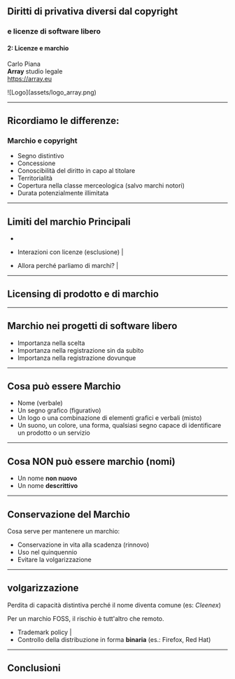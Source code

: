 ##  Diritti di privativa diversi dal copyright
### e licenze di software libero

#### 2: Licenze e marchio

Carlo Piana  
<span class="fa-red">**Array**</span> studio legale  
https://array.eu

<div class="borderless">
![Logo](assets/logo_array.png)
</div>

---

## Ricordiamo le differenze:

### Marchio e copyright

- Segno distintivo
- Concessione
- Conoscibilità del diritto in capo al titolare
- Territorialità
- Copertura nella classe merceologica (salvo marchi notori)
- Durata potenzialmente illimitata


---

## Limiti del marchio Principali

-


- Interazioni con licenze (esclusione) |
- Allora perché parliamo di marchi? |

---

## Licensing di prodotto e di marchio

---

## Marchio nei progetti di software libero

* Importanza nella scelta
* Importanza nella registrazione sin da subito
* Importanza nella registrazione dovunque

---

## Cosa può essere Marchio

* Nome (verbale)
* Un segno grafico (figurativo)
* Un logo o una combinazione di elementi grafici e verbali (misto)
* Un suono, un colore, una forma, qualsiasi segno capace di identificare un prodotto o un servizio

---

## Cosa NON può essere marchio (nomi)

* Un nome **non nuovo**
* Un nome **descrittivo**

---

## Conservazione del Marchio

Cosa serve per mantenere un marchio:

* Conservazione in vita alla scadenza (rinnovo)
* Uso nel quinquennio
* Evitare la volgarizzazione

---

## volgarizzazione

Perdita di capacità distintiva perché il nome diventa comune (es: _Cleenex_)

Per un marchio FOSS, il rischio è tutt'altro che remoto.

* Trademark policy |
* Controllo della distribuzione in forma **binaria** (es.: Firefox, Red Hat)


---

## Conclusioni
